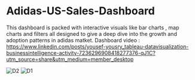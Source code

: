 # Adidas-US-Sales-Dashboard
This dashboard is packed with interactive visuals like bar charts , map charts and filters all designed to give a deep dive into the growth and adoption patterns in  adidas matket.
Dashboard video : https://www.linkedin.com/posts/yousef-yousry_tableau-datavisualization-businessintelligence-activity-7236296908418277376-qJ1C?utm_source=share&utm_medium=member_desktop

![D2](https://github.com/user-attachments/assets/0a2fd311-db0d-4059-bf6a-e7de2918a1b6)
![D1](https://github.com/user-attachments/assets/af9835d5-3eee-4f10-b2fc-485b6ca879f7)
